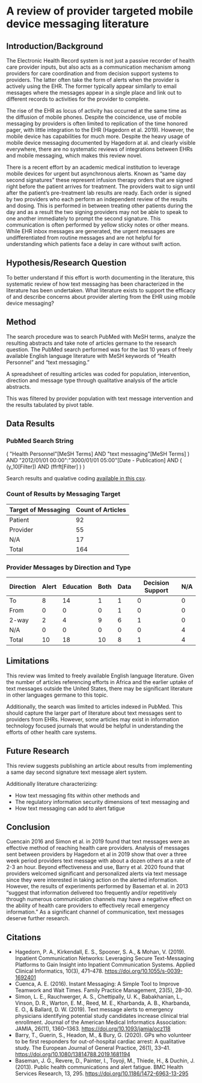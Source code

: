 # A review of provider targeted mobile device messaging literature

## Introduction/Background

The Electronic Health Record system is not just a passive recorder of health care provider inputs, but also acts as a communication mechanism among providers for care coordination and from decision support systems to providers. The latter often take the form of alerts when the provider is actively using the EHR. The former typically appear similarly to email messages where the messages appear in a single place and link out to different records to activities for the provider to complete.

The rise of the EHR as locus of activity has occurred at the same time as the diffusion of mobile phones. Despite the coincidence, use of mobile messaging by providers is often limited to replication of the time honored pager, with little integration to the EHR (Hagedorn et al. 2019). However, the mobile device has capabilities for much more. Despite the heavy usage of mobile device messaging documented by Hagedorn at al. and clearly visible everywhere, there are no systematic reviews of integrations between EHRs and mobile messaging, which makes this review novel.

There is a recent effort by an academic medical institution to leverage mobile devices for urgent but asynchronous alerts. Known as “same day second signatures” these represent infusion therapy orders that are signed right before the patient arrives for treatment. The providers wait to sign until after the patient’s pre-treatment lab results are ready. Each order is signed by two providers who each perform an independent review of the results and dosing. This is performed in between treating other patients during the day and as a result the two signing providers may not be able to speak to one another immediately to prompt the second signature. This communication is often performed by yellow sticky notes or other means. While EHR inbox messages are generated, the urgent messages are undifferentiated from routine messages and are not helpful for understanding which patients face a delay in care without swift action.

## Hypothesis/Research Question

To better understand if this effort is worth documenting in the literature, this systematic review of how text messaging has been characterized in the literature has been undertaken. What literature exists to support the efficacy of and describe concerns about provider alerting from the EHR using mobile device messaging?

## Method

The search procedure was to search PubMed with MeSH terms, analyze the resulting abstracts and take note of articles germane to the research question.
The PubMed search performed was for the last 10 years of freely available English language literature with MeSH keywords of “Health Personnel” and “text messaging.”

A spreadsheet of resulting articles was coded for population, intervention, direction and message type through qualitative analysis of the article abstracts.

This was filtered by provider population with text message intervention and the results tabulated by pivot table.

## Data Results

### PubMed Search String

  (
    "Health Personnel"[MeSH Terms] AND
    "text messaging"[MeSH Terms] ) AND
    "2012/01/01 00:00":"3000/01/01 05:00"[Date - Publication] AND
    (
      (y_10[Filter]) AND
      (ffrft[Filter]
    )
  )

Search results and qualative coding [available in this csv](csv-search-results-coded.csv).

### Count of Results by Messaging Target

| Target of Messaging | Count of Articles |
| ------------------- | ---------------- |
| Patient | 92 |
| Provider | 55 |
| N/A | 17 |
| Total | 164 |

### Provider Messages by Direction and Type

| Direction | Alert | Education | Both | Data | Decision Support | N/A |
| --------- | ----- | --------- | ---- | ---- | ---------------- | --- |
| To | 8 | 14 | 1 | 1 | 0 | 0 |
| From | 0 | 0 | 0 | 1 | 0 | 0 |
| 2-way | 2 | 4 | 9 | 6 | 1 | 0 |
| N/A | 0 | 0 | 0 | 0 | 0 | 4 |
| Total | 10 | 18 | 10 | 8 | 1 | 4 |

## Limitations

This review was limited to freely available English language literature. Given the number of articles referencing efforts in Africa and the earlier uptake of text messages outside the United States, there may be significant literature in other languages germane to this topic.

Additionally, the search was limited to articles indexed in PubMed. This should capture the larger part of literature about text messages sent to providers from EHRs. However, some articles may exist in information technology focused journals that would be helpful in understanding the efforts of other health care systems.

## Future Research

This review suggests publishing an article about results from implementing a same day second signature text message alert system.

Additionally literature characterizing:
 - How text messaging fits within other methods and
 - The regulatory information security dimensions of text messaging and
 - How text messaging can add to alert fatigue

## Conclusion

Cuencain 2016 and Simon et al. in 2019 found that text messages were an effective method of reaching health care providers. Analysis of messages sent between providers by Hagedorn et al in 2019 show that over a three week period providers text message with about a dozen others at a rate of 2-3 an hour. Beyond effectiveness and use, Barry et al. 2020 found that providers welcomed significant and personalized alerts via text message since they were interested in taking action on the alerted information. However, the results of experiments performed by Baseman et al. in 2013 “suggest that information delivered too frequently and/or repetitively through numerous communication channels may have a negative effect on the ability of health care providers to effectively recall emergency information.” As a significant channel of communication, text messages deserve further research.

## Citations

 - Hagedorn, P. A., Kirkendall, E. S., Spooner, S. A., & Mohan, V. (2019). Inpatient Communication Networks: Leveraging Secure Text-Messaging Platforms to Gain Insight into Inpatient Communication Systems. Applied Clinical Informatics, 10(3), 471–478. https://doi.org/10.1055/s-0039-1692401
 - Cuenca, A. E. (2016). Instant Messaging: A Simple Tool to Improve Teamwork and Wait Times. Family Practice Management, 23(5), 28–30.
 - Simon, L. E., Rauchwerger, A. S., Chettipally, U. K., Babakhanian, L., Vinson, D. R., Warton, E. M., Reed, M. E., Kharbanda, A. B., Kharbanda, E. O., & Ballard, D. W. (2019). Text message alerts to emergency physicians identifying potential study candidates increase clinical trial enrollment. Journal of the American Medical Informatics Association: JAMIA, 26(11), 1360–1363. https://doi.org/10.1093/jamia/ocz118
 - Barry, T., Guerin, S., Headon, M., & Bury, G. (2020). GPs who volunteer to be first responders for out-of-hospital cardiac arrest: A qualitative study. The European Journal of General Practice, 26(1), 33–41. https://doi.org/10.1080/13814788.2019.1681194
 - Baseman, J. G., Revere, D., Painter, I., Toyoji, M., Thiede, H., & Duchin, J. (2013). Public health communications and alert fatigue. BMC Health Services Research, 13, 295. https://doi.org/10.1186/1472-6963-13-295

